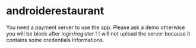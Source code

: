 # androiderestaurant

You need a payment server to use the app.
Please ask a demo otherwise you will be block after login/register ! 
I will not upload the server because it contains some credentials informations.
